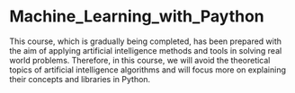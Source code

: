 # Machine_Learning_with_Paython
This course, which is gradually being completed, has been prepared with the aim of applying artificial intelligence methods and tools in solving real world problems. Therefore, in this course, we will avoid the theoretical topics of artificial intelligence algorithms and will focus more on explaining their concepts and libraries in Python.
